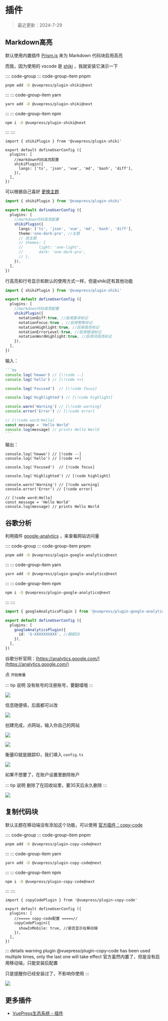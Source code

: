 # 插件

> 最近更新：2024-7-29



## Markdown高亮

默认使用内置插件 [Prism.js](https://ecosystem.vuejs.press/zh/plugins/markdown/prismjs.html) 来为 Markdown 代码块启用高亮


而我，因为使用的 vscode 是 [shiki](https://ecosystem.vuejs.press/zh/plugins/markdown/shiki.html) ，我就安装它演示一下

:::: code-group
::: code-group-item pnpm
```sh
pnpm add -D @vuepress/plugin-shiki@next
```
:::
::: code-group-item yarn
```sh
yarn add -D @vuepress/plugin-shiki@next
```
:::
::: code-group-item npm
```sh
npm i -D @vuepress/plugin-shiki@next
```
:::
::::


```ts{1,5-8}
import { shikiPlugin } from '@vuepress/plugin-shiki'

export default defineUserConfig ({
  plugins: [
    //markdown代码高亮配置
    shikiPlugin({
      langs: ['ts', 'json', 'vue', 'md', 'bash', 'diff'],
    }),
  ],
})
```

可以根据自己喜好 [更换主题](https://shiki.tmrs.site/themes)


```ts {8}
import { shikiPlugin } from '@vuepress/plugin-shiki'

export default defineUserConfig ({
  plugins: [
    //markdown代码高亮配置
    shikiPlugin({
      langs: ['ts', 'json', 'vue', 'md', 'bash', 'diff'],
      theme:'one-dark-pro', //主题
      // 双主题
      // themes: {
      //       light: 'one-light',
      //       dark: 'one-dark-pro',
      // },
    }),
  ],
})
```


行高亮和行号显示和默认的使用方式一样，但是shiki还有其他功能

```ts {8}
import { shikiPlugin } from '@vuepress/plugin-shiki'

export default defineUserConfig ({
  plugins: [
    //markdown代码高亮配置
    shikiPlugin({
      notationDiff:true, //启用差异标记
      notationFocus:true , //启用聚焦标记
      notationHighlight:true, //启用高亮标记
      notationErrorLevel:true, //启用错误标记
      notationWordHighlight:true, //启用词高亮标记
    }),
  ],
})
```

输入：

````md
```ts
console.log('hewwo') // [\!code --]
console.log('hello') // [\!code ++]

console.log('Focused')  // [\!code focus]

console.log('Highlighted') // [\!code highlight]

console.warn('Warning') // [\!code warning]
console.error('Error') // [\!code error]

// [\!code word:Hello]
const message = 'Hello World'
console.log(message) // prints Hello World
```
````

输出：

```ts{4}
console.log('hewwo') // [!code --]
console.log('hello') // [!code ++]

console.log('Focused')  // [!code focus]

console.log('Highlighted') // [!code highlight]

console.warn('Warning') // [!code warning]
console.error('Error') // [!code error]

// [!code word:Hello]
const message = 'Hello World'
console.log(message) // prints Hello World
```




## 谷歌分析

利用插件 [google-analytics](https://analytics.google.com/) ，来查看网站访问量


:::: code-group
::: code-group-item pnpm
```sh
pnpm add -D @vuepress/plugin-google-analytics@next
```
:::
::: code-group-item yarn
```sh
yarn add -D @vuepress/plugin-google-analytics@next
```
:::
::: code-group-item npm
```sh
npm i -D @vuepress/plugin-google-analytics@next
```
:::
::::



```ts
import { googleAnalyticsPlugin } from '@vuepress/plugin-google-analytics'

export default defineUserConfig ({
  plugins: [
    googleAnalyticsPlugin({
      id: 'G-XXXXXXXXXX', //跟踪ID
    }),
  ],
})
```

谷歌分析官网：[https://analytics.google.com/](https://analytics.google.com/)

点 `开始衡量`

::: tip 说明
没有账号的注册账号，要翻墙哦
:::

![](/plugin/01.png)

信息随便填，后面都可以改

![](/plugin/02.png)

创建完成，点网站，输入你自己的网站

![](/plugin/03.png)

![](/plugin/04.png)



衡量ID就是跟踪ID，我们填入 `config.ts`

![](/plugin/05.png)

如果不想要了，在账户设置里删除账户

::: tip 说明
删除了在回收站里，要35天后永久删除
:::

![](/plugin/06.png)







## 复制代码块

默认主题在移动端没有添加这个功能，可以使用 [官方插件：copy-code](https://ecosystem.vuejs.press/zh/plugins/features/copy-code.html)


:::: code-group
::: code-group-item pnpm
```sh
pnpm add -D @vuepress/plugin-copy-code@next
```
:::
::: code-group-item yarn
```sh
yarn add -D @vuepress/plugin-copy-code@next
```
:::
::: code-group-item npm
```sh
npm i -D @vuepress/plugin-copy-code@next
```
:::
::::





```ts{1,5-8}
import { copyCodePlugin } from '@vuepress/plugin-copy-code'

export default defineUserConfig ({
  plugins: [
    //===== copy-code配置 =====//
    copyCodePlugin({
      showInMobile: true, //是否显示在移动端
    }),
  ],
})
```

::: details warning plugin @vuepress/plugin-copy-code has been used multiple times, only the last one will take effect
官方虽然内置了，但是没有启用移动端，只能安装后配置

只是提醒你已经安装过了，不影响你使用
:::

![](/plugin/07.png)


## 更多插件

* [VuePress生态系统 - 插件](https://ecosystem.vuejs.press/zh/plugins/)



